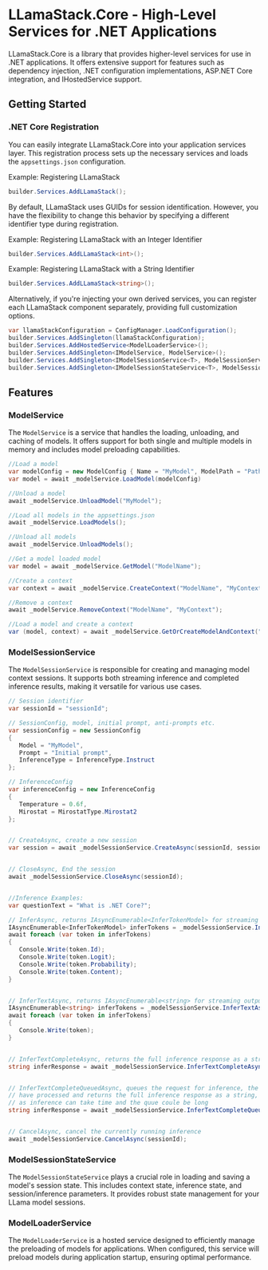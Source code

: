 ﻿# LLamaStack.Core - High-Level Services for .NET Applications

LLamaStack.Core is a library that provides higher-level services for use in .NET applications. It offers extensive support for features such as dependency injection, .NET configuration implementations, ASP.NET Core integration, and IHostedService support.

## Getting Started

### .NET Core Registration

You can easily integrate LLamaStack.Core into your application services layer. This registration process sets up the necessary services and loads the `appsettings.json` configuration.

Example: Registering LLamaStack
```csharp
builder.Services.AddLLamaStack();
```

By default, LLamaStack uses GUIDs for session identification. However, you have the flexibility to change this behavior by specifying a different identifier type during registration.

Example: Registering LLamaStack with an Integer Identifier
```cs
builder.Services.AddLLamaStack<int>();
```

Example: Registering LLamaStack with a String Identifier
```cs
builder.Services.AddLLamaStack<string>();
```

Alternatively, if you're injecting your own derived services, you can register each LLamaStack component separately, providing full customization options.
```cs
var llamaStackConfiguration = ConfigManager.LoadConfiguration();
builder.Services.AddSingleton(llamaStackConfiguration);
builder.Services.AddHostedService<ModelLoaderService>();
builder.Services.AddSingleton<IModelService, ModelService>();
builder.Services.AddSingleton<IModelSessionService<T>, ModelSessionService<T>>();
builder.Services.AddSingleton<IModelSessionStateService<T>, ModelSessionStateService<T>>();
```

## Features

### ModelService

The `ModelService` is a service that handles the loading, unloading, and caching of models. It offers support for both single and multiple models in memory and includes model preloading capabilities.
```cs
//Load a model
var modelConfig = new ModelConfig { Name = "MyModel", ModelPath = "Path to model" };
var model = await _modelService.LoadModel(modelConfig)

//Unload a model
await _modelService.UnloadModel("MyModel");

//Load all models in the appsettings.json
await _modelService.LoadModels();

//Unload all models
await _modelService.UnloadModels();

//Get a model loaded model
var model = await _modelService.GetModel("ModelName");

//Create a context
var context = await _modelService.CreateContext("ModelName", "MyContext");

//Remove a context
await _modelService.RemoveContext("ModelName", "MyContext");

//Load a model and create a context
var (model, context) = await _modelService.GetOrCreateModelAndContext("ModelName", "sessionId");
```

### ModelSessionService

The `ModelSessionService` is responsible for creating and managing model context sessions. It supports both streaming inference and completed inference results, making it versatile for various use cases.
```cs
// Session identifier
var sessionId = "sessionId";

// SessionConfig, model, initial prompt, anti-prompts etc.
var sessionConfig = new SessionConfig 
{
   Model = "MyModel",
   Prompt = "Initial prompt",
   InferenceType = InferenceType.Instruct
};

// InferenceConfig
var inferenceConfig = new InferenceConfig
{ 
   Temperature = 0.6f, 
   Mirostat = MirostatType.Mirostat2 
};


// CreateAsync, create a new session
var session = await _modelSessionService.CreateAsync(sessionId, sessionConfig, inferenceConfig);


// CloseAsync, End the session
await _modelSessionService.CloseAsync(sessionId);


//Inference Examples:
var questionText = "What is .NET Core?";

// InferAsync, returns IAsyncEnumerable<InferTokenModel> for streaming output of tokens
IAsyncEnumerable<InferTokenModel> inferTokens = _modelSessionService.InferAsync(sessionId, questionText);
await foreach (var token in inferTokens)
{
   Console.Write(token.Id);
   Console.Write(token.Logit);
   Console.Write(token.Probability);
   Console.Write(token.Content);
}


// InferTextAsync, returns IAsyncEnumerable<string> for streaming output of tokens
IAsyncEnumerable<string> inferTokens = _modelSessionService.InferTextAsync(sessionId, questionText);
await foreach (var token in inferTokens)
{
   Console.Write(token);
}


// InferTextCompleteAsync, returns the full inference response as a string 
string inferResponse = await _modelSessionService.InferTextCompleteAsync(sessionId, questionText);


// InferTextCompleteQueuedAsync, queues the request for inference, the task will wait until all other queue items
// have processed and returns the full inference response as a string, be sure to set appropriate timeouts 
// as inference can take time and the quue coule be long
string inferResponse = await _modelSessionService.InferTextCompleteQueuedAsync(sessionId, questionText);


// CancelAsync, cancel the currently running inference
await _modelSessionService.CancelAsync(sessionId);
```


### ModelSessionStateService

The `ModelSessionStateService` plays a crucial role in loading and saving a model's session state. This includes context state, inference state, and session/inference parameters. It provides robust state management for your LLama model sessions.

### ModelLoaderService

The `ModelLoaderService` is a hosted service designed to efficiently manage the preloading of models for applications. When configured, this service will preload models during application startup, ensuring optimal performance.